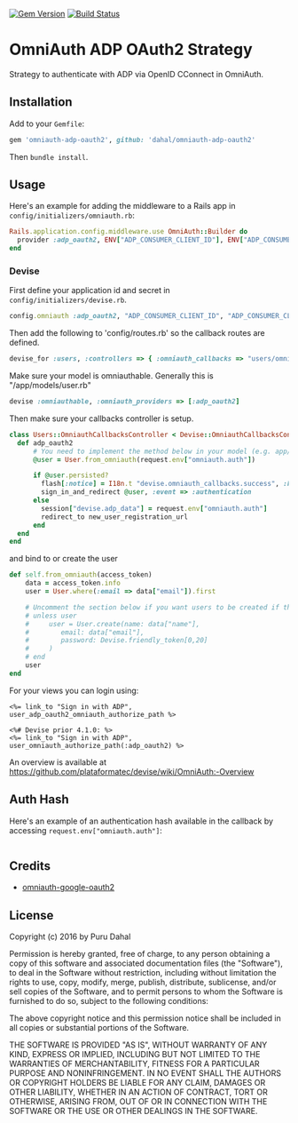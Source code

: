 [![Gem Version](https://badge.fury.io/rb/omniauth-google-oauth2.svg)](https://badge.fury.io/rb/omniauth-google-oauth2)
[![Build Status](https://travis-ci.org/zquestz/omniauth-google-oauth2.png)](https://travis-ci.org/zquestz/omniauth-google-oauth2)

# OmniAuth ADP OAuth2 Strategy

Strategy to authenticate with ADP via OpenID CConnect in OmniAuth.

## Installation

Add to your `Gemfile`:

```ruby
gem 'omniauth-adp-oauth2', github: 'dahal/omniauth-adp-oauth2'
```

Then `bundle install`.


## Usage

Here's an example for adding the middleware to a Rails app in `config/initializers/omniauth.rb`:

```ruby
Rails.application.config.middleware.use OmniAuth::Builder do
  provider :adp_oauth2, ENV["ADP_CONSUMER_CLIENT_ID"], ENV["ADP_CONSUMER_CLIENT_SECRET"]
end
```

### Devise

First define your application id and secret in `config/initializers/devise.rb`.

```ruby
config.omniauth :adp_oauth2, "ADP_CONSUMER_CLIENT_ID", "ADP_CONSUMER_CLIENT_SECRET", { }
```

Then add the following to 'config/routes.rb' so the callback routes are defined.

```ruby
devise_for :users, :controllers => { :omniauth_callbacks => "users/omniauth_callbacks" }
```

Make sure your model is omniauthable. Generally this is "/app/models/user.rb"

```ruby
devise :omniauthable, :omniauth_providers => [:adp_oauth2]
```

Then make sure your callbacks controller is setup.

```ruby
class Users::OmniauthCallbacksController < Devise::OmniauthCallbacksController
  def adp_oauth2
      # You need to implement the method below in your model (e.g. app/models/user.rb)
      @user = User.from_omniauth(request.env["omniauth.auth"])

      if @user.persisted?
        flash[:notice] = I18n.t "devise.omniauth_callbacks.success", :kind => "ADP"
        sign_in_and_redirect @user, :event => :authentication
      else
        session["devise.adp_data"] = request.env["omniauth.auth"]
        redirect_to new_user_registration_url
      end
  end
end
```

and bind to or create the user

```ruby
def self.from_omniauth(access_token)
    data = access_token.info
    user = User.where(:email => data["email"]).first

    # Uncomment the section below if you want users to be created if they don't exist
    # unless user
    #     user = User.create(name: data["name"],
    #        email: data["email"],
    #        password: Devise.friendly_token[0,20]
    #     )
    # end
    user
end
```

For your views you can login using:

```erb
<%= link_to "Sign in with ADP", user_adp_oauth2_omniauth_authorize_path %>

<%# Devise prior 4.1.0: %>
<%= link_to "Sign in with ADP", user_omniauth_authorize_path(:adp_oauth2) %>
```

An overview is available at https://github.com/plataformatec/devise/wiki/OmniAuth:-Overview



## Auth Hash

Here's an example of an authentication hash available in the callback by accessing `request.env["omniauth.auth"]`:

```ruby

```

## Credits

* [omniauth-google-oauth2](https://github.com/zquestz/omniauth-google-oauth2)

## License

Copyright (c) 2016 by Puru Dahal

Permission is hereby granted, free of charge, to any person obtaining a copy of this software and associated documentation files (the "Software"), to deal in the Software without restriction, including without limitation the rights to use, copy, modify, merge, publish, distribute, sublicense, and/or sell copies of the Software, and to permit persons to whom the Software is furnished to do so, subject to the following conditions:

The above copyright notice and this permission notice shall be included in all copies or substantial portions of the Software.

THE SOFTWARE IS PROVIDED "AS IS", WITHOUT WARRANTY OF ANY KIND, EXPRESS OR IMPLIED, INCLUDING BUT NOT LIMITED TO THE WARRANTIES OF MERCHANTABILITY, FITNESS FOR A PARTICULAR PURPOSE AND NONINFRINGEMENT. IN NO EVENT SHALL THE AUTHORS OR COPYRIGHT HOLDERS BE LIABLE FOR ANY CLAIM, DAMAGES OR OTHER LIABILITY, WHETHER IN AN ACTION OF CONTRACT, TORT OR OTHERWISE, ARISING FROM, OUT OF OR IN CONNECTION WITH THE SOFTWARE OR THE USE OR OTHER DEALINGS IN THE SOFTWARE.
